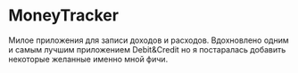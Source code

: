 # MoneyTracker
Милое приложения для записи доходов и расходов. Вдохновлено одним и самым лучшим приложением Debit&amp;Credit но я постаралась добавить некоторые желанные именно мной фичи.  

